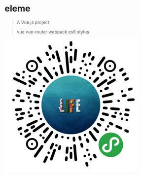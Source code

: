 # eleme

> A Vue.js project

> vue 
> vue-router 
> webpack 
> es6 
> stylus

![qrcode](https://github.com/AarronChu/Weather/blob/master/qrcode.png)